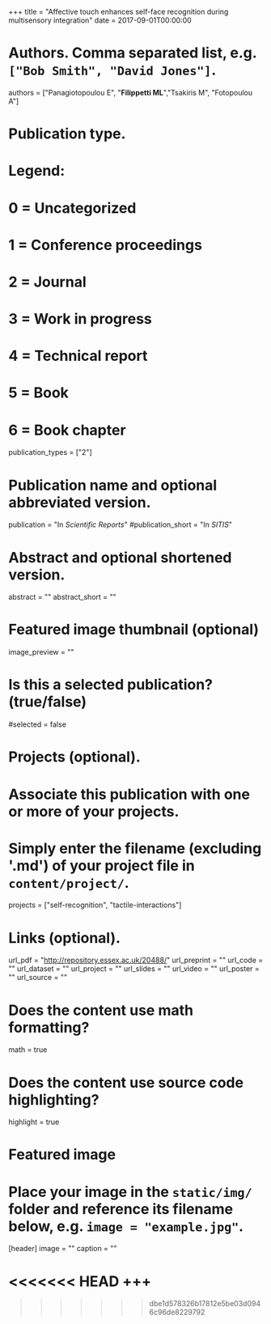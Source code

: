 +++
title = "Affective touch enhances self-face recognition during multisensory integration"
date = 2017-09-01T00:00:00

# Authors. Comma separated list, e.g. `["Bob Smith", "David Jones"]`.
authors = ["Panagiotopoulou E", "**Filippetti ML**","Tsakiris M", "Fotopoulou A"]

# Publication type.
# Legend:
# 0 = Uncategorized
# 1 = Conference proceedings
# 2 = Journal
# 3 = Work in progress
# 4 = Technical report
# 5 = Book
# 6 = Book chapter
publication_types = ["2"]

# Publication name and optional abbreviated version.
publication = "In *Scientific Reports*"
#publication_short = "In *SITIS*"

# Abstract and optional shortened version.
abstract = ""
abstract_short = ""

# Featured image thumbnail (optional)
image_preview = ""

# Is this a selected publication? (true/false)
#selected = false

# Projects (optional).
#   Associate this publication with one or more of your projects.
#   Simply enter the filename (excluding '.md') of your project file in `content/project/`.
projects = ["self-recognition", "tactile-interactions"]

# Links (optional).
url_pdf = "http://repository.essex.ac.uk/20488/"
url_preprint = ""
url_code = ""
url_dataset = ""
url_project = ""
url_slides = ""
url_video = ""
url_poster = ""
url_source = ""

# Does the content use math formatting?
math = true

# Does the content use source code highlighting?
highlight = true

# Featured image
# Place your image in the `static/img/` folder and reference its filename below, e.g. `image = "example.jpg"`.
[header]
image = ""
caption = ""

<<<<<<< HEAD
+++
=======
>>>>>>> dbe1d578326b17812e5be03d0946c96de8229792
